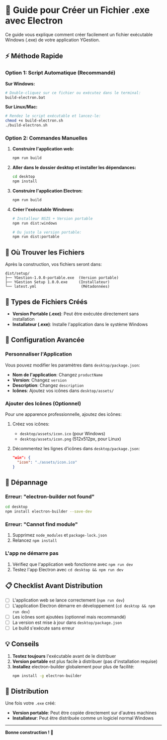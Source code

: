 # 🚀 Guide pour Créer un Fichier .exe avec Electron

Ce guide vous explique comment créer facilement un fichier exécutable Windows (.exe) de votre application YGestion.

## ⚡ Méthode Rapide

### Option 1: Script Automatique (Recommandé)

**Sur Windows:**
```bash
# Double-cliquez sur ce fichier ou exécutez dans le terminal:
build-electron.bat
```

**Sur Linux/Mac:**
```bash
# Rendez le script exécutable et lancez-le:
chmod +x build-electron.sh
./build-electron.sh
```

### Option 2: Commandes Manuelles

1. **Construire l'application web:**
   ```bash
   npm run build
   ```

2. **Aller dans le dossier desktop et installer les dépendances:**
   ```bash
   cd desktop
   npm install
   ```

3. **Construire l'application Electron:**
   ```bash
   npm run build
   ```

4. **Créer l'exécutable Windows:**
   ```bash
   # Installeur NSIS + Version portable
   npm run dist:windows
   
   # Ou juste la version portable:
   npm run dist:portable
   ```

## 📁 Où Trouver les Fichiers

Après la construction, vos fichiers seront dans:
```
dist/setup/
├── YGestion-1.0.0-portable.exe  (Version portable)
├── YGestion Setup 1.0.0.exe     (Installateur)
└── latest.yml                    (Métadonnées)
```

## 🎯 Types de Fichiers Créés

- **Version Portable (.exe)**: Peut être exécutée directement sans installation
- **Installateur (.exe)**: Installe l'application dans le système Windows

## 🔧 Configuration Avancée

### Personnaliser l'Application

Vous pouvez modifier les paramètres dans `desktop/package.json`:

- **Nom de l'application**: Changez `productName`
- **Version**: Changez `version`
- **Description**: Changez `description`
- **Icônes**: Ajoutez vos icônes dans `desktop/assets/`

### Ajouter des Icônes (Optionnel)

Pour une apparence professionnelle, ajoutez des icônes:

1. Créez vos icônes:
   - `desktop/assets/icon.ico` (pour Windows)
   - `desktop/assets/icon.png` (512x512px, pour Linux)

2. Décommentez les lignes d'icônes dans `desktop/package.json`:
   ```json
   "win": {
     "icon": "./assets/icon.ico"
   }
   ```

## 🐛 Dépannage

### Erreur: "electron-builder not found"
```bash
cd desktop
npm install electron-builder --save-dev
```

### Erreur: "Cannot find module"
1. Supprimez `node_modules` et `package-lock.json`
2. Relancez `npm install`

### L'app ne démarre pas
1. Vérifiez que l'application web fonctionne avec `npm run dev`
2. Testez l'app Electron avec `cd desktop && npm run dev`

## 📋 Checklist Avant Distribution

- [ ] L'application web se lance correctement (`npm run dev`)
- [ ] L'application Electron démarre en développement (`cd desktop && npm run dev`)
- [ ] Les icônes sont ajoutées (optionnel mais recommandé)
- [ ] La version est mise à jour dans `desktop/package.json`
- [ ] Le build s'exécute sans erreur

## 💡 Conseils

1. **Testez toujours** l'exécutable avant de le distribuer
2. **Version portable** est plus facile à distribuer (pas d'installation requise)
3. **Installez** electron-builder globalement pour plus de facilité:
   ```bash
   npm install -g electron-builder
   ```

## 🚀 Distribution

Une fois votre `.exe` créé:
- **Version portable**: Peut être copiée directement sur d'autres machines
- **Installateur**: Peut être distribuée comme un logiciel normal Windows

---

**Bonne construction ! 🎉**